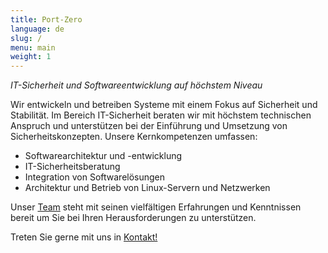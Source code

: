 ```yaml
---
title: Port-Zero
language: de
slug: /
menu: main
weight: 1
---
```


*IT-Sicherheit und Softwareentwicklung auf höchstem Niveau*

Wir entwickeln und betreiben Systeme mit einem Fokus auf Sicherheit und Stabilität. Im Bereich IT-Sicherheit beraten wir mit höchstem technischen Anspruch und unterstützen bei der Einführung und Umsetzung von Sicherheitskonzepten. Unsere Kernkompetenzen umfassen:

* Softwarearchitektur und -entwicklung
* IT-Sicherheitsberatung
* Integration von Softwarelösungen
* Architektur und Betrieb von Linux-Servern und Netzwerken 

Unser [Team](/de/team/) steht mit seinen vielfältigen Erfahrungen und Kenntnissen bereit um Sie bei Ihren Herausforderungen zu unterstützen.

Treten Sie gerne mit uns in [Kontakt!](/de/contact/)
